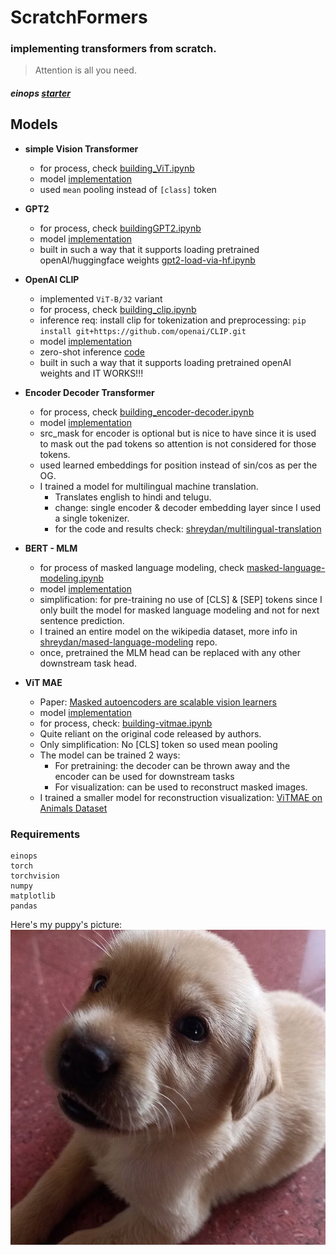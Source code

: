 # ScratchFormers
### implementing transformers from scratch.

> Attention is all you need.


##### einops [starter](einops.ipynb)

## Models

- **simple Vision Transformer**
  - for process, check [building_ViT.ipynb](./ViT/building_ViT.ipynb)
  - model [implementation](./ViT/vit.py)
  - used `mean` pooling instead of `[class]` token


- **GPT2**
  - for process, check [buildingGPT2.ipynb](./GPT2/buildingGPT2.ipynb)
  - model [implementation](./GPT2/gpt2.py)
  - built in such a way that it supports loading pretrained openAI/huggingface weights [gpt2-load-via-hf.ipynb](./GPT2/gpt2-load-via-hf.ipynb)


- **OpenAI CLIP**
  - implemented `ViT-B/32` variant
  - for process, check [building_clip.ipynb](./OpenAI-CLIP/building_clip.ipynb)
  - inference req: install clip for tokenization and preprocessing: `pip install git+https://github.com/openai/CLIP.git`
  - model [implementation](./OpenAI-CLIP/model.py)
  - zero-shot inference [code](./OpenAI-CLIP/zeroshot.py)
  - built in such a way that it supports loading pretrained openAI weights and IT WORKS!!!


- **Encoder Decoder Transformer**
  - for process, check [building_encoder-decoder.ipynb](./encoder-decoder/building_encoder-decoder.ipynb)
  - model [implementation](./encoder-decoder/model.py)
  - src_mask for encoder is optional but is nice to have since it is used to mask out the pad tokens so attention is not considered for those tokens.
  - used learned embeddings for position instead of sin/cos as per the OG.
  - I trained a model for multilingual machine translation.
    - Translates english to hindi and telugu.
    - change: single encoder & decoder embedding layer since I used a single tokenizer.
    - for the code and results check: [shreydan/multilingual-translation](https://github.com/shreydan/multilingual-translation)


- **BERT - MLM**
  - for process of masked language modeling, check [masked-language-modeling.ipynb](./BERT-MLM/masked-language-modeling.ipynb)
  - model [implementation](./BERT-MLM/model.py)
  - simplification: for pre-training no use of [CLS] & [SEP] tokens since I only built the model for masked language modeling and not for next sentence prediction. 
  - I trained an entire model on the wikipedia dataset, more info in [shreydan/mased-language-modeling](https://github.com/shreydan/masked-language-modeling) repo.
  - once, pretrained the MLM head can be replaced with any other downstream task head.

- **ViT MAE**
  - Paper: [Masked autoencoders are scalable vision learners](https://arxiv.org/abs/2111.06377)  
  - model [implementation](./vitmae/model.py)
  - for process, check: [building-vitmae.ipynb](./vitmae/building-vitmae.ipynb)
  - Quite reliant on the original code released by authors.
  - Only simplification: No [CLS] token so used mean pooling
  - The model can be trained 2 ways:
    - For pretraining: the decoder can be thrown away and the encoder can be used for downstream tasks
    - For visualization: can be used to reconstruct masked images.
  - I trained a smaller model for reconstruction visualization: [ViTMAE on Animals Dataset](./vitmae/animals-vitmae.ipynb)


### Requirements
```
einops
torch
torchvision
numpy
matplotlib
pandas
```

Here's my puppy's picture:
![sumo](sumo.jpg)